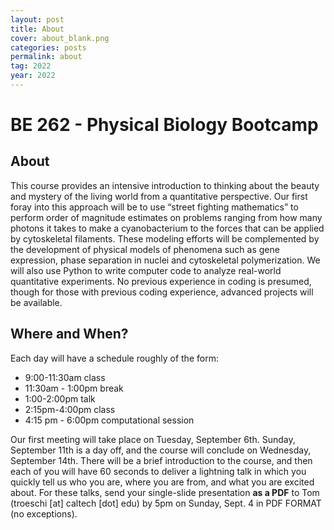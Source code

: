 ```yaml
---
layout: post
title: About
cover: about_blank.png
categories: posts
permalink: about
tag: 2022
year: 2022
---
```

# BE 262 - Physical Biology Bootcamp

## About
This course provides an intensive introduction to thinking about the beauty and mystery of the living world from a quantitative perspective. Our first foray into this approach will be to use “street fighting mathematics” to perform order of magnitude estimates on problems ranging from how many photons it takes to make a cyanobacterium to the forces that can be applied by cytoskeletal filaments. These modeling efforts will be complemented by the development of physical models of phenomena such as gene expression, phase separation in nuclei and cytoskeletal polymerization. We will also use Python to write computer code to analyze real-world quantitative experiments. No previous experience in coding is presumed, though for those with previous coding experience, advanced projects will be available.

## Where and When?
Each day will have a schedule roughly of the form:

- 9:00-11:30am class
- 11:30am - 1:00pm break
- 1:00-2:00pm talk
- 2:15pm-4:00pm class
- 4:15 pm - 6:00pm computational session

Our first meeting will take place on Tuesday, September 6th.
Sunday, September 11th is a day off, and the course will conclude on Wednesday,
September 14th. There will be a brief introduction to the course, and then each
of you will have 60 seconds to deliver a lightning talk in which you quickly
tell us who you are, where you are from, and what you are excited about. For
these talks, send your single-slide presentation **as a PDF** to Tom (troeschi
[at] caltech [dot] edu) by 5pm on Sunday, Sept. 4 in PDF FORMAT (no
exceptions).  
